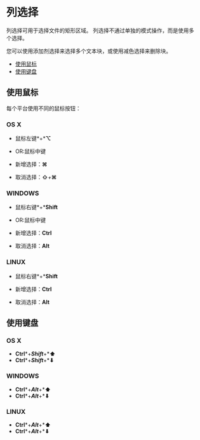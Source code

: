 # 列选择

列选择可用于选择文件的矩形区域。 列选择不通过单独的模式操作，而是使用多个选择。

您可以使用添加剂选择来选择多个文本块，或使用减色选择来删除块。

*   [使用鼠标](column_selection#using_the_mouse)
*   [使用键盘](column_selection#using_the_keyboard)



## 使用鼠标

每个平台使用不同的鼠标按钮：

### OS X

*   鼠标左键*+***⌥**
*   OR:鼠标中键

*   新增选择：**⌘**
*   取消选择：**⇧***+***⌘**

### WINDOWS

*   鼠标右键*+***Shift**
*   OR:鼠标中键

*   新增选择：**Ctrl**
*   取消选择：**Alt**

### LINUX

*   鼠标右键*+***Shift**

*   新增选择：**Ctrl**
*   取消选择：**Alt**

## 使用键盘

### OS X

*   **Ctrl***+***Shift***+***⬆**
*   **Ctrl***+***Shift***+***⬇**

### WINDOWS

*   **Ctrl***+***Alt***+***⬆**
*   **Ctrl***+***Alt***+***⬇**

### LINUX

*   **Ctrl***+***Alt***+***⬆**
*   **Ctrl***+***Alt***+***⬇**